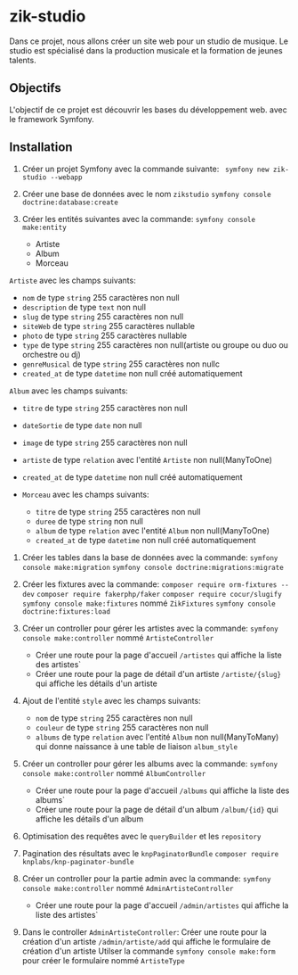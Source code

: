 # zik-studio

Dans ce projet, nous allons créer un site web pour un studio de musique. Le studio est spécialisé dans la production musicale et la formation de jeunes talents. 

## Objectifs
L'objectif de ce projet est découvrir les bases du développement web. avec le framework Symfony.

## Installation

1. Créer un projet Symfony avec la commande suivante:
` symfony new zik-studio --webapp`

2. Créer une base de données avec le nom `zikstudio`
   `symfony console doctrine:database:create`

3. Créer les entités suivantes avec la commande:
   `symfony console make:entity`
   - Artiste
   - Album
   - Morceau


`Artiste` avec les champs suivants:
   - `nom` de type `string` 255 caractères non null
   - `description` de type `text` non null
   - `slug` de type `string` 255 caractères non null
   - `siteWeb` de type `string` 255 caractères nullable
   - `photo` de type `string` 255 caractères nullable
   - `type` de type `string` 255 caractères non null(artiste ou groupe ou duo ou orchestre ou dj)
   - `genreMusical` de type `string` 255 caractères non nullc
   - `created_at` de type `datetime` non null créé automatiquement

`Album` avec les champs suivants:
   - `titre` de type `string` 255 caractères non null
   - `dateSortie` de type `date` non null
   - `image` de type `string` 255 caractères non null
   - `artiste` de type `relation` avec l'entité `Artiste` non null(ManyToOne)
   - `created_at` de type `datetime` non null créé automatiquement
  
- `Morceau` avec les champs suivants:
   - `titre` de type `string` 255 caractères non null
   - `duree` de type `string` non null
   - `album` de type `relation` avec l'entité `Album` non null(ManyToOne)
   - `created_at` de type `datetime` non null créé automatiquement


1. Créer les tables dans la base de données avec la commande:
   `symfony console make:migration`
   `symfony console doctrine:migrations:migrate`

2. Créer les fixtures avec la commande:
      `composer require orm-fixtures --dev`
      `composer require fakerphp/faker`
      `composer require cocur/slugify`
      `symfony console make:fixtures` nommé `ZikFixtures`
      `symfony console doctrine:fixtures:load`

3. Créer un controller pour gérer les artistes avec la commande:
   `symfony console make:controller` nommé `ArtisteController`
   - Créer une route pour la page d'accueil `/artistes` qui affiche la liste des artistes`
   - Créer une route pour la page de détail d'un artiste `/artiste/{slug}` qui affiche les détails d'un artiste

4. Ajout de l'entité `style` avec les champs suivants:
   - `nom` de type `string` 255 caractères non null
   - `couleur` de type `string` 255 caractères non null
   - `albums` de type `relation` avec l'entité `Album` non null(ManyToMany) qui donne naissance à une table de liaison `album_style`

5. Créer un controller pour gérer les albums avec la commande:
   `symfony console make:controller` nommé `AlbumController`
   - Créer une route pour la page d'accueil `/albums` qui affiche la liste des albums`
   - Créer une route pour la page de détail d'un album `/album/{id}` qui affiche les détails d'un album
  
6. Optimisation des requêtes avec le `queryBuilder` et les `repository`

7. Pagination des résultats avec le `knpPaginatorBundle`
    `composer require knplabs/knp-paginator-bundle`

8. Créer un controller pour la partie admin avec la commande:
   `symfony console make:controller` nommé `AdminArtisteController`
   - Créer une route pour la page d'accueil `/admin/artistes` qui affiche la liste des artistes`

9. Dans le controller `AdminArtisteController`: Créer une route pour la création d'un artiste `/admin/artiste/add` qui affiche le formulaire de création d'un artiste
   Utilser la commande `symfony console make:form` pour créer le formulaire nommé `ArtisteType`